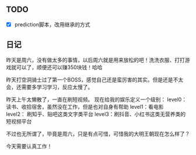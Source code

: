 ## TODO
- [x] prediction脚本，改用继承的方式

## 日记
昨天是周六，没有做太多的事情，以后周六就是用来放松的吧！洗洗衣服、打打游戏就可以了，顺便还可以赚350块钱！哈哈

昨天打空洞骑士过了第一个BOSS，感觉自己还是蛮厉害的其实。但是还是不太会，还需要多学习学习，反应太慢了。

昨天上午太懒散了，一直在刷短视频。
现在给我的娱乐定义一个级别：
level0： 读书、收拾宿舍，虽然没在工作，但是也对自身有帮助
level1：看电影  
level2： 刷知乎、贴吧这类文字类平台
level3：刷抖音、小红书这类无营养类的短视频平台

不过也无所谓了，毕竟是周六，只是有点可惜，可惜我的大明王朝现在怎么样了？

今天需要认真工作！